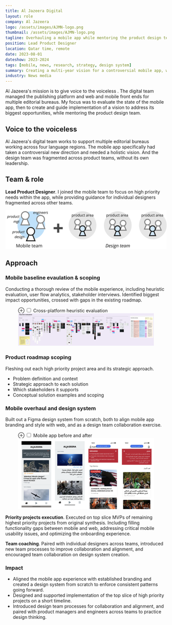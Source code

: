 ```yaml
---
title: Al Jazeera Digital
layout: role
company: Al Jazeera
logo: /assets/images/AJMN-logo.png
thumbnail: /assets/images/AJMN-logo.png
tagline: Overhauling a mobile app while mentoring the product design team
position: Lead Product Designer
location: Qatar time, remote
date: 2023-08-01
dateshow: 2023-2024
tags: [mobile, news, research, strategy, design system]
summary: Creating a multi-year vision for a controversial mobile app, while providing mentorship and process leadership on the design team.
industry: News media
---
```


Al Jazeera's mission is to give voice to the voiceless
. The digital team managed the publishing platform and web and mobile front ends for multiple editorial bureaus. My focus was to evaluate the state of the mobile app, then to create and guide implementation of a vision to address its biggest opportunities, while mentoring the product design team.

## Voice to the voiceless

Al Jazeera's digital team works to support multiple editorial bureaus working across four language regions. The mobile app specifically had taken a controversial new direction and needed a holistic vision. And the design team was fragmented across product teams, without its own leadership.

## Team & role

**Lead Product Designer**. I joined the mobile team to focus on high priority needs within the app, while providing guidance for individual designers fragmented across other teams.

<img src="/assets/images/AJ-team.png">

## Approach

### Mobile baseline evaulation & scoping

Conducting a thorough review of the mobile experience, including heuristic evaluation, user flow analytics, stakeholder interviews. Identified biggest impact opportunities, crossed with gaps in the existing roadmap.

<figure>
	<label for="mn-heuristic" class="margin-toggle">⊕</label>
	<input type="checkbox" id="mn-heuristic" class="margin-toggle">
	<span class="marginnote">Cross-platform heuristic evaluation</span>
	<img src="/assets/images/AJ-heuristics.jpg" alt="Heuristic evaluation">
</figure>

### Product roadmap scoping

Fleshing out each high priority project area and its strategic approach.
- Problem definition and context
- Strategic approach to each solution
- Which stakeholders it supports
- Conceptual solution examples and scoping

### Mobile overhaul and design system

Built out a Figma design system from scratch, both to align mobile app branding and style with web, and as a design team collaboration exercise.

<figure>
	<label for="mn-comparison" class="margin-toggle">⊕</label>
	<input type="checkbox" id="mn-comparison" class="margin-toggle">
	<span class="marginnote">Mobile app before and after</span>
	<img src="/assets/images/AJ-UMP-comparison.png" alt="Al Jazeera mobile before after">
</figure>

<!--
[design system]
<figure>
	<label for="mn-comparison" class="margin-toggle">⊕</label>
	<input type="checkbox" id="mn-comparison" class="margin-toggle">
	<span class="marginnote">note</span>
	<img src="/assets/images/AJ-UMP-comparison.png" alt="Al Jazeera mobile before after">
</figure>

<label for="mn-mobile" class="margin-toggle">⊕</label>
<input type="checkbox" id="mn-mobile" class="margin-toggle"/>
<span class="marginnote">
  <img src="/assets/images/AJ-UMP-comparison.png" alt="Al Jazeera mobile before after">
  Before anda after
</span>
-->

**Priority projects execution**. Executed on top slice MVPs of remaining highest priority projects from original synthesis. Including filling functionality gaps between mobile and web, addressing critical mobile usability issues, and optimizing the onboarding experience.  

<!-- [fire list] -->

**Team coaching**. Paired with individual designers across teams, introduced new team processes to improve collaboration and alignment, and encouraged team collaboration on design system creation.

<!-- [design file? or n/a] -->

### Impact

- Aligned the mobile app experience with established branding and created a design system from scratch to enforce consistent patterns going forward.
- Designed and supported implementation of the top slice of high priority projects on a short timeline.
- Introduced design team processes for collaboration and alignment, and paired with product managers and engineers across teams to practice design thinking.

